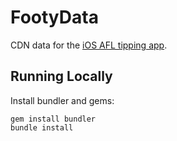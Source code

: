 # FootyData

CDN data for the [iOS AFL tipping app](https://github.com/kouky/FootyTips).

## Running Locally

Install bundler and gems:

    gem install bundler
    bundle install
